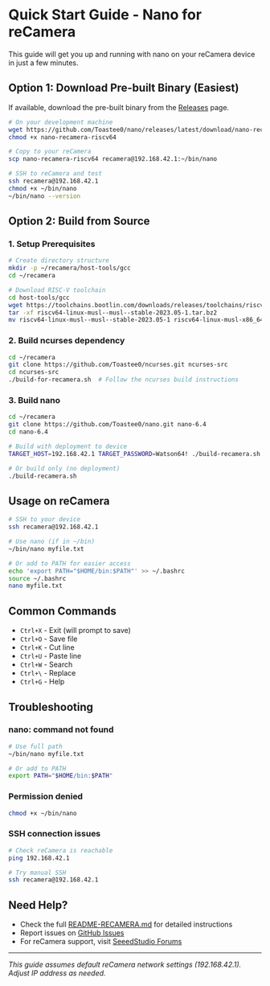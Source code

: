 # Quick Start Guide - Nano for reCamera

This guide will get you up and running with nano on your reCamera device in just a few minutes.

## Option 1: Download Pre-built Binary (Easiest)

If available, download the pre-built binary from the [Releases](https://github.com/Toastee0/nano/releases) page.

```bash
# On your development machine
wget https://github.com/Toastee0/nano/releases/latest/download/nano-recamera-riscv64
chmod +x nano-recamera-riscv64

# Copy to your reCamera
scp nano-recamera-riscv64 recamera@192.168.42.1:~/bin/nano

# SSH to reCamera and test
ssh recamera@192.168.42.1
chmod +x ~/bin/nano
~/bin/nano --version
```

## Option 2: Build from Source

### 1. Setup Prerequisites

```bash
# Create directory structure
mkdir -p ~/recamera/host-tools/gcc
cd ~/recamera

# Download RISC-V toolchain
cd host-tools/gcc
wget https://toolchains.bootlin.com/downloads/releases/toolchains/riscv64-linux-musl/tarballs/riscv64-linux-musl--musl--stable-2023.05-1.tar.bz2
tar -xf riscv64-linux-musl--musl--stable-2023.05-1.tar.bz2
mv riscv64-linux-musl--musl--stable-2023.05-1 riscv64-linux-musl-x86_64
```

### 2. Build ncurses dependency

```bash
cd ~/recamera
git clone https://github.com/Toastee0/ncurses.git ncurses-src
cd ncurses-src
./build-for-recamera.sh  # Follow the ncurses build instructions
```

### 3. Build nano

```bash
cd ~/recamera
git clone https://github.com/Toastee0/nano.git nano-6.4
cd nano-6.4

# Build with deployment to device
TARGET_HOST=192.168.42.1 TARGET_PASSWORD=Watson64! ./build-recamera.sh

# Or build only (no deployment)
./build-recamera.sh
```

## Usage on reCamera

```bash
# SSH to your device
ssh recamera@192.168.42.1

# Use nano (if in ~/bin)
~/bin/nano myfile.txt

# Or add to PATH for easier access
echo 'export PATH="$HOME/bin:$PATH"' >> ~/.bashrc
source ~/.bashrc
nano myfile.txt
```

## Common Commands

- `Ctrl+X` - Exit (will prompt to save)
- `Ctrl+O` - Save file
- `Ctrl+K` - Cut line
- `Ctrl+U` - Paste line
- `Ctrl+W` - Search
- `Ctrl+\` - Replace
- `Ctrl+G` - Help

## Troubleshooting

### nano: command not found
```bash
# Use full path
~/bin/nano myfile.txt

# Or add to PATH
export PATH="$HOME/bin:$PATH"
```

### Permission denied
```bash
chmod +x ~/bin/nano
```

### SSH connection issues
```bash
# Check reCamera is reachable
ping 192.168.42.1

# Try manual SSH
ssh recamera@192.168.42.1
```

## Need Help?

- Check the full [README-RECAMERA.md](README-RECAMERA.md) for detailed instructions
- Report issues on [GitHub Issues](https://github.com/Toastee0/nano/issues)
- For reCamera support, visit [SeeedStudio Forums](https://forum.seeedstudio.com/)

---
*This guide assumes default reCamera network settings (192.168.42.1). Adjust IP address as needed.*
